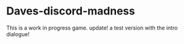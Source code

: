 # Daves-discord-madness
This is a work in progress game.
update! a test version with the intro dialogue!
